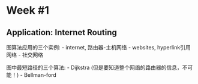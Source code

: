 Week \#1
===========

Application: Internet Routing
-----------------------------
图算法应用的三个实例:
	- internet, 路由器-主机网络
	- websites, hyperlink引用网络
	- 社交网络

图中最短路径的三个算法:
	- Dijkstra (但是要知道整个网络的路由器的信息，不可能！)
	- Bellman-ford

